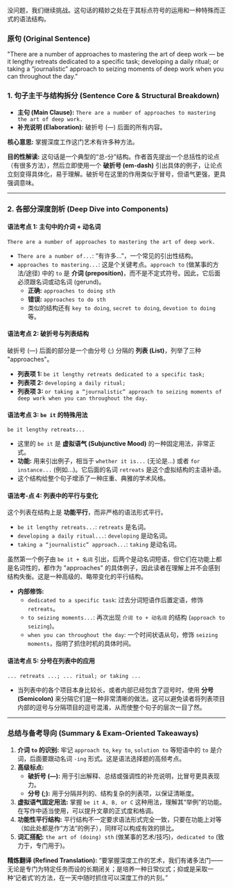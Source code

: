 没问题，我们继续挑战。这句话的精妙之处在于其标点符号的运用和一种特殊而正式的语法结构。

### **原句 (Original Sentence)**

"There are a number of approaches to mastering the art of deep work — be it lengthy retreats dedicated to a specific task; developing a daily ritual; or taking a “journalistic” approach to seizing moments of deep work when you can throughout the day."

### **1. 句子主干与结构拆分 (Sentence Core & Structural Breakdown)**

- **主句 (Main Clause):** `There are a number of approaches to mastering the art of deep work.`
- **补充说明 (Elaboration):** 破折号 (—) 后面的所有内容。

**核心意思:** 掌握深度工作这门艺术有许多种方法。

**目的性解读:** 这句话是一个典型的“总-分”结构。作者首先提出一个总括性的论点（有很多方法），然后立即使用一个 **破折号 (em-dash)** 引出具体的例子，让论点立刻变得具体化，易于理解。破折号在这里的作用类似于冒号，但语气更强，更具强调意味。

------

### **2. 各部分深度剖析 (Deep Dive into Components)**

#### **语法考点 1: 主句中的介词 + 动名词**

```
There are a number of approaches to mastering the art of deep work.
```

- `There are a number of...`: “有许多...”，一个常见的引出性结构。
- `approaches to mastering...`: 这是个关键考点。`approach to` (做某事的方法/途径) 中的 `to` 是 **介词 (preposition)**，而不是不定式符号。因此，它后面必须跟名词或动名词 (gerund)。
  - **正确:** `approaches to doing sth`
  - **错误:** `approaches to do sth`
  - 类似的结构还有 `key to doing`, `secret to doing`, `devotion to doing` 等。

#### **语法考点 2: 破折号与列表结构**

破折号 (—) 后面的部分是一个由分号 (;) 分隔的 **列表 (List)**，列举了三种 "approaches"。

- **列表项 1:** `be it lengthy retreats dedicated to a specific task;`
- **列表项 2:** `developing a daily ritual;`
- **列表项 3:** `or taking a “journalistic” approach to seizing moments of deep work when you can throughout the day.`

#### **语法考点 3: `be it` 的特殊用法**

```
be it lengthy retreats...
```

- 这里的 `be it` 是 **虚拟语气 (Subjunctive Mood)** 的一种固定用法，非常正式。
- **功能:** 用来引出例子，相当于 `whether it is...` (无论是...) 或者 `for instance...` (例如...)。它后面的名词 `retreats` 是这个虚拟结构的主语补语。
- 这个结构给整个句子增添了一种庄重、典雅的学术风格。

#### **语法考-点 4: 列表中的平行与变化**

这个列表在结构上是 **功能平行**，而非严格的语法形式平行。

- `be it lengthy retreats...`: `retreats` 是名词。
- `developing a daily ritual...`: `developing` 是动名词。
- `taking a “journalistic” approach...`: `taking` 是动名词。

虽然第一个例子由 `be it + 名词` 引出，后两个是动名词短语，但它们在功能上都是名词性的，都作为 "approaches" 的具体例子，因此读者在理解上并不会感到结构失衡。这是一种高级的、略带变化的平行结构。

- **内部修饰:**
  - `dedicated to a specific task`: 过去分词短语作后置定语，修饰 `retreats`。
  - `to seizing moments...`: 再次出现 `介词 to + 动名词` 的结构 (`approach to seizing`)。
  - `when you can throughout the day`: 一个时间状语从句，修饰 `seizing moments`，指明了抓住时机的具体时间。

#### **语法考点 5: 分号在列表中的应用**

```
... retreats ...; ... ritual; or taking ...
```

- 当列表中的各个项目本身比较长，或者内部已经包含了逗号时，使用 **分号 (Semicolon)** 来分隔它们是一种非常清晰的做法。这可以避免读者将列表项目内部的逗号与分隔项目的逗号混淆，从而使整个句子的层次一目了然。

------

### **总结与备考导向 (Summary & Exam-Oriented Takeaways)**

1. **介词 `to` 的识别:** 牢记 `approach to`, `key to`, `solution to` 等短语中的 `to` 是介词，后面要跟动名词 `-ing` 形式。这是语法选择题的高频考点。
2. **高级标点:**
   - **破折号 (—):** 用于引出解释、总结或强调性的补充说明，比冒号更具表现力。
   - **分号 (;):** 用于分隔并列的、结构复杂的列表项，以保证清晰度。
3. **虚拟语气固定用法:** 掌握 `be it A, B, or C` 这种用法，理解其“举例”的功能。在写作中适当使用，可以提升文章的正式度和格调。
4. **功能性平行结构:** 平行结构不一定要求语法形式完全一致，只要在功能上对等（如此处都是作“方法”的例子），同样可以构成有效的排比。
5. **词汇搭配:** `the art of (doing) sth` (做某事的艺术/技巧)，`dedicated to` (致力于，专门用于)。

**精炼翻译 (Refined Translation):** “要掌握深度工作的艺术，我们有诸多法门——无论是专门为特定任务而设的长期闭关；是培养一种日常仪式；抑或是采取一种‘记者式’的方法，在一天中随时抓住可以深度工作的片刻。”